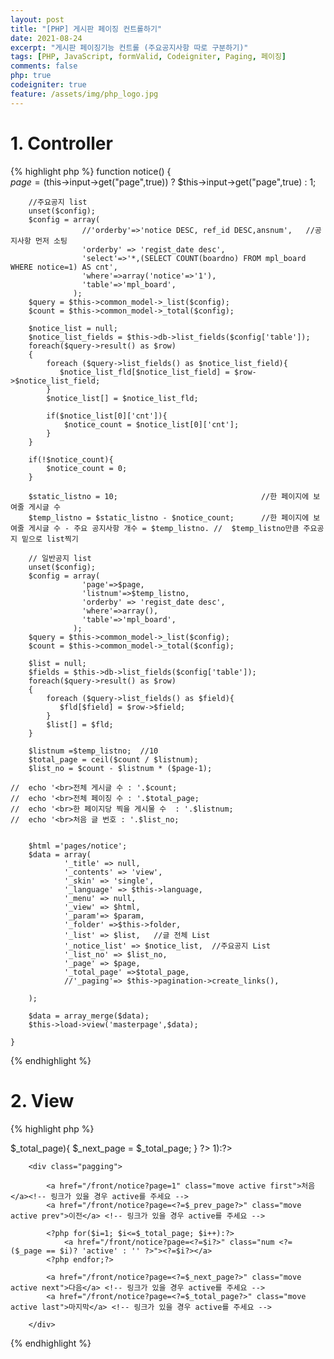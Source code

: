 ```yaml
---
layout: post
title: "[PHP] 게시판 페이징 컨트롤하기"
date: 2021-08-24
excerpt: "게시판 페이징기능 컨트롤 (주요공지사항 따로 구분하기)"
tags: [PHP, JavaScript, formValid, Codeigniter, Paging, 페이징]
comments: false
php: true
codeigniter: true
feature: /assets/img/php_logo.jpg
---
```



# 1. Controller
{% highlight php %}
 function notice()
	{  
		$page = ($this->input->get("page",true)) ? $this->input->get("page",true) : 1;

		//주요공지 list
		unset($config);
		$config = array( 
					//'orderby'=>'notice DESC, ref_id DESC,ansnum',   //공지사항 먼저 소팅
					'orderby' => 'regist_date desc',
					'select'=>'*,(SELECT COUNT(boardno) FROM mpl_board WHERE notice=1) AS cnt',
					'where'=>array('notice'=>'1'), 
					'table'=>'mpl_board',
				  );
		$query = $this->common_model->_list($config);
		$count = $this->common_model->_total($config); 
	 
		$notice_list = null;
		$notice_list_fields = $this->db->list_fields($config['table']);
		foreach($query->result() as $row)
		{
			foreach ($query->list_fields() as $notice_list_field){
			   $notice_list_fld[$notice_list_field] = $row->$notice_list_field;
			}
			$notice_list[] = $notice_list_fld; 

			if($notice_list[0]['cnt']){
				$notice_count = $notice_list[0]['cnt'];
			} 
		}

		if(!$notice_count){
			$notice_count = 0;
		} 
		
		$static_listno = 10;								//한 페이지에 보여줄 게시글 수
		$temp_listno = $static_listno - $notice_count;		//한 페이지에 보여줄 게시글 수 - 주요 공지사항 개수 = $temp_listno. //  $temp_listno만큼 주요공지 밑으로 list찍기

		// 일반공지 list
		unset($config);
		$config = array(
					'page'=>$page,
					'listnum'=>$temp_listno, 
					'orderby' => 'regist_date desc', 
					'where'=>array(),
					'table'=>'mpl_board',
				  );
		$query = $this->common_model->_list($config);  
		$count = $this->common_model->_total($config); 
	  
		$list = null;
		$fields = $this->db->list_fields($config['table']);
		foreach($query->result() as $row)
		{
			foreach ($query->list_fields() as $field){
			   $fld[$field] = $row->$field;
			}
			$list[] = $fld; 
		}
    
		$listnum =$temp_listno;  //10
		$total_page = ceil($count / $listnum); 
		$list_no = $count - $listnum * ($page-1);
 		
	//	echo '<br>전체 게시글 수 : '.$count;
	//	echo '<br>전체 페이징 수 : '.$total_page; 
	//	echo '<br>한 페이지당 찍을 게시물 수  : '.$listnum;
	//	echo '<br>처음 글 번호 : '.$list_no; 
		
 
		$html ='pages/notice';
		$data = array(
				'_title' => null,
				'_contents' => 'view',
				'_skin' => 'single',
				'_language' => $this->language,
				'_menu' => null,
				'_view' => $html,
				'_param'=> $param,
				'_folder' =>$this->folder,
				'_list' => $list,   //글 전체 List
				'_notice_list' => $notice_list,  //주요공지 List
				'_list_no' => $list_no,
				'_page' => $page,
				'_total_page' =>$total_page,
				//'_paging'=> $this->pagination->create_links(),
			 
		);

		$data = array_merge($data); 
		$this->load->view('masterpage',$data); 
		
	}
{% endhighlight %}

# 2. View
{% highlight php %}

<?php 

	$_prev_page = $_page - 1;
	$_next_page = $_page + 1;

	if(($_page - 1) <= 0){
		$_prev_page = 1;
	}

	if(($_page + 1) > $_total_page){
		$_next_page = $_total_page;
	} 
?>

<?php if($_total_page > 1):?>
<!-- 1. 현재페이지 = $_page-->
		<div class="pagging">  
 
			<a href="/front/notice?page=1" class="move active first">처음</a><!-- 링크가 있을 경우 active를 주세요 --> 
			<a href="/front/notice?page=<?=$_prev_page?>" class="move active prev">이전</a> <!-- 링크가 있을 경우 active를 주세요 --> 
			  
			<?php for($i=1; $i<=$_total_page; $i++):?>
				<a href="/front/notice?page=<?=$i?>" class="num <?= ($_page == $i)? 'active' : '' ?>"><?=$i?></a>  
			<?php endfor;?>

			<a href="/front/notice?page=<?=$_next_page?>" class="move active next">다음</a> <!-- 링크가 있을 경우 active를 주세요 --> 
			<a href="/front/notice?page=<?=$_total_page?>" class="move active last">마지막</a> <!-- 링크가 있을 경우 active를 주세요 --> 
 
		</div> 
    
<?php endif;?>
{% endhighlight %}
